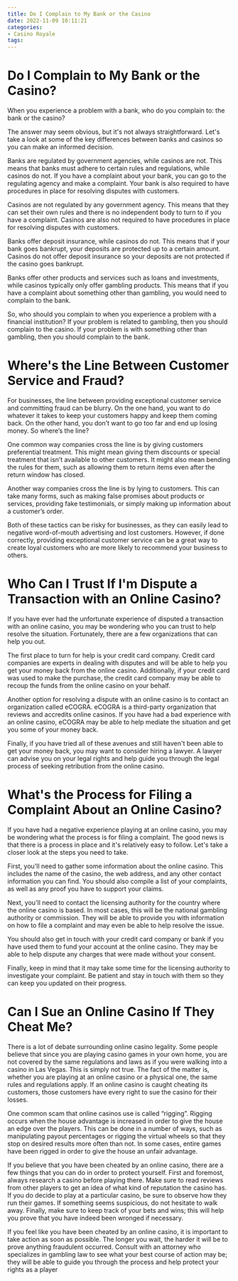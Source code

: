 ```yaml
---
title: Do I Complain to My Bank or the Casino
date: 2022-11-09 10:11:21
categories:
- Casino Royale
tags:
---
```



#  Do I Complain to My Bank or the Casino?

When you experience a problem with a bank, who do you complain to: the bank or the casino?

The answer may seem obvious, but it's not always straightforward. Let's take a look at some of the key differences between banks and casinos so you can make an informed decision.

Banks are regulated by government agencies, while casinos are not. This means that banks must adhere to certain rules and regulations, while casinos do not. If you have a complaint about your bank, you can go to the regulating agency and make a complaint. Your bank is also required to have procedures in place for resolving disputes with customers.

Casinos are not regulated by any government agency. This means that they can set their own rules and there is no independent body to turn to if you have a complaint. Casinos are also not required to have procedures in place for resolving disputes with customers.

Banks offer deposit insurance, while casinos do not. This means that if your bank goes bankrupt, your deposits are protected up to a certain amount. Casinos do not offer deposit insurance so your deposits are not protected if the casino goes bankrupt.

Banks offer other products and services such as loans and investments, while casinos typically only offer gambling products. This means that if you have a complaint about something other than gambling, you would need to complain to the bank.

So, who should you complain to when you experience a problem with a financial institution? If your problem is related to gambling, then you should complain to the casino. If your problem is with something other than gambling, then you should complain to the bank.

#  Where's the Line Between Customer Service and Fraud?

For businesses, the line between providing exceptional customer service and committing fraud can be blurry. On the one hand, you want to do whatever it takes to keep your customers happy and keep them coming back. On the other hand, you don’t want to go too far and end up losing money. So where’s the line?

One common way companies cross the line is by giving customers preferential treatment. This might mean giving them discounts or special treatment that isn’t available to other customers. It might also mean bending the rules for them, such as allowing them to return items even after the return window has closed.

Another way companies cross the line is by lying to customers. This can take many forms, such as making false promises about products or services, providing fake testimonials, or simply making up information about a customer’s order.

Both of these tactics can be risky for businesses, as they can easily lead to negative word-of-mouth advertising and lost customers. However, if done correctly, providing exceptional customer service can be a great way to create loyal customers who are more likely to recommend your business to others.

#  Who Can I Trust If I'm Dispute a Transaction with an Online Casino?

If you have ever had the unfortunate experience of disputed a transaction with an online casino, you may be wondering who you can trust to help resolve the situation. Fortunately, there are a few organizations that can help you out.

The first place to turn for help is your credit card company. Credit card companies are experts in dealing with disputes and will be able to help you get your money back from the online casino. Additionally, if your credit card was used to make the purchase, the credit card company may be able to recoup the funds from the online casino on your behalf.

Another option for resolving a dispute with an online casino is to contact an organization called eCOGRA. eCOGRA is a third-party organization that reviews and accredits online casinos. If you have had a bad experience with an online casino, eCOGRA may be able to help mediate the situation and get you some of your money back.

Finally, if you have tried all of these avenues and still haven't been able to get your money back, you may want to consider hiring a lawyer. A lawyer can advise you on your legal rights and help guide you through the legal process of seeking retribution from the online casino.

#  What's the Process for Filing a Complaint About an Online Casino?

If you have had a negative experience playing at an online casino, you may be wondering what the process is for filing a complaint. The good news is that there is a process in place and it's relatively easy to follow. Let's take a closer look at the steps you need to take.

First, you'll need to gather some information about the online casino. This includes the name of the casino, the web address, and any other contact information you can find. You should also compile a list of your complaints, as well as any proof you have to support your claims.

Next, you'll need to contact the licensing authority for the country where the online casino is based. In most cases, this will be the national gambling authority or commission. They will be able to provide you with information on how to file a complaint and may even be able to help resolve the issue.

You should also get in touch with your credit card company or bank if you have used them to fund your account at the online casino. They may be able to help dispute any charges that were made without your consent.

Finally, keep in mind that it may take some time for the licensing authority to investigate your complaint. Be patient and stay in touch with them so they can keep you updated on their progress.

#  Can I Sue an Online Casino If They Cheat Me?

There is a lot of debate surrounding online casino legality. Some people believe that since you are playing casino games in your own home, you are not covered by the same regulations and laws as if you were walking into a casino in Las Vegas. This is simply not true. The fact of the matter is, whether you are playing at an online casino or a physical one, the same rules and regulations apply. If an online casino is caught cheating its customers, those customers have every right to sue the casino for their losses.

One common scam that online casinos use is called “rigging”. Rigging occurs when the house advantage is increased in order to give the house an edge over the players. This can be done in a number of ways, such as manipulating payout percentages or rigging the virtual wheels so that they stop on desired results more often than not. In some cases, entire games have been rigged in order to give the house an unfair advantage.

If you believe that you have been cheated by an online casino, there are a few things that you can do in order to protect yourself. First and foremost, always research a casino before playing there. Make sure to read reviews from other players to get an idea of what kind of reputation the casino has. If you do decide to play at a particular casino, be sure to observe how they run their games. If something seems suspicious, do not hesitate to walk away. Finally, make sure to keep track of your bets and wins; this will help you prove that you have indeed been wronged if necessary.

If you feel like you have been cheated by an online casino, it is important to take action as soon as possible. The longer you wait, the harder it will be to prove anything fraudulent occurred. Consult with an attorney who specializes in gambling law to see what your best course of action may be; they will be able to guide you through the process and help protect your rights as a player